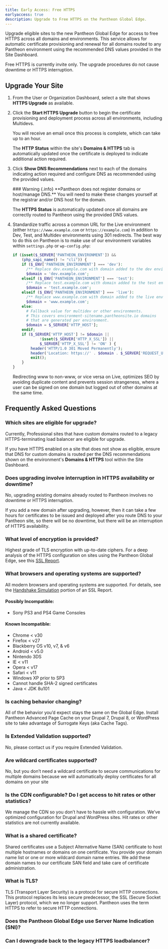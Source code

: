 ```yaml
---
title: Early Access: Free HTTPS
earlyaccess: true
description: Upgrade to Free HTTPS on the Pantheon Global Edge.
---
```

Upgrade eligible sites to the new Pantheon Global Edge for access to free HTTPS across all domains and environments. This service allows for automatic certificate provisioning and renewal for all domains routed to any Pantheon environment using the recommended DNS values provided in the Site Dashboard.

Free HTTPS is currently invite only. The upgrade procedures do not cause downtime or HTTPS interruption.

## Upgrade Your Site
1. From the User or Organization Dashboard, select a site that shows **HTTPS Upgrade** as available.
2. Click the **Start HTTPS Upgrade** button to begin the certificate provisioning and deployment process across all environments, including Multidevs.

    You will receive an email once this process is complete, which can take up to an hour.

    The **HTTP Status** within the site's **Domains & HTTPS** tab is automatically updated once the certificate is deployed to indicate additional action required.

3. Click **Show DNS Recommendations** next to each of the domains indicating action required and configure DNS as recommended using the provided values.

    <div markdown="1" class="alert alert-danger">
    ### Warning {.info}
    **Pantheon does not register domains or host/manage DNS.** You will need to make these changes yourself at the registrar and/or DNS host for the domain.
    </div>

    The **HTTPS Status** is automatically updated once all domains are correctly routed to Pantheon using the provided DNS values.

4. Standardize traffic across a common URL for the Live environment (either `https://www.example.com` or `https://example.com`) in addition to Dev, Test, and Multidev environments using 301 redirects. The best way to do this on Pantheon is to make use of our environment variables within `settings.php` or `wp-config.php`:

    ```php
    if (isset($_SERVER['PANTHEON_ENVIRONMENT']) &&
    	(php_sapi_name() != "cli")) {
        if ($_ENV['PANTHEON_ENVIRONMENT'] === 'dev'):
          /** Replace dev.example.com with domain added to the dev environment */
          $domain = 'dev.example.com';
        elseif ($_ENV['PANTHEON_ENVIRONMENT'] === 'test'):
          /** Replace test.example.com with domain added to the test environment */
          $domain = 'test.example.com';
        elseif ($_ENV['PANTHEON_ENVIRONMENT'] === 'live'):
          /** Replace www.example.com with domain added to the live environment */
          $domain = 'www.example.com';
        else:
          # Fallback value for multidev or other environments.
          # This covers environment-sitename.pantheonsite.io domains
          # that are generated per environment.
          $domain = $_SERVER['HTTP_HOST'];
        endif;
    	if ($_SERVER['HTTP_HOST'] != $domain ||
    			!isset($_SERVER['HTTP_X_SSL']) ||
    			$_SERVER['HTTP_X_SSL'] != 'ON' ) {
    		header('HTTP/1.0 301 Moved Permanently');
    		header('Location: https://' . $domain . $_SERVER['REQUEST_URI']);
    		exit();
    	}
    }
    ```

    Redirecting www to non-www, or vice versa on Live, optimizes SEO by avoiding duplicate content and prevents session strangeness, where a user can be signed on one domain but logged out of other domains at the same time.

## Frequently Asked Questions
### Which sites are eligible for upgrade?
Currently, Professional sites that have custom domains routed to a legacy HTTPS-terminating load balancer are eligible for upgrade.

If you have HTTPS enabled on a site that does not show as eligible, ensure that DNS for custom domains is routed per the DNS recommendations shown on the environment's **Domains & HTTPS** tool within the Site Dashboard.

### Does upgrading involve interruption in HTTPS availability or downtime?
No, upgrading existing domains already routed to Pantheon involves no downtime or HTTPS interruption.

If you add a new domain after upgrading, however, then it can take a few hours for certificates to be issued and deployed after you route DNS to your Pantheon site, so there will be no downtime, but there will be an interruption of HTTPS availability.

### What level of encryption is provided?
Highest grade of TLS encryption with up-to-date ciphers. For a deep analysis of the HTTPS configuration on sites using the Pantheon Global Edge, see this [SSL Report](https://www.ssllabs.com/ssltest/analyze.html?d=pantheon.io).

### What browsers and operating systems are supported?
All modern browsers and operating systems are supported. For details, see the [Handshake Simulation](https://www.ssllabs.com/ssltest/analyze.html?d=pantheon.io) portion of an SSL Report.


#### Possibly Incompatible:

* Sony PS3 and PS4 Game Consoles

#### Known Incompatible:

* Chrome < v30
* Firefox < v27
* Blackberry OS v10, v7, & v6
* Android < v5.0
* Nintendo 3DS
* IE < v11
* Opera < v17
* Safari < v11
* Windows XP prior to SP3
* Cannot handle SHA-2 signed certificates
* Java < JDK 8u101


### Is caching behavior changing?
All of the behavior you’d expect stays the same on the Global Edge. Install Pantheon Advanced Page Cache on your Drupal 7, Drupal 8, or WordPress site to take advantage of Surrogate Keys (aka Cache Tags).

### Is Extended Validation supported?
No, please contact us if you require Extended Validation.

### Are wildcard certificates supported?
No, but you don’t need a wildcard certificate to secure communications for multiple domains because we will automatically deploy certificates for all domains on your site

### Is the CDN configurable? Do I get access to hit rates or other statistics?
We manage the CDN so you don’t have to hassle with configuration. We’ve optimized configuration for Drupal and WordPress sites. Hit rates or other statistics are not currently available.

### What is a shared certificate?
Shared certificates use a Subject Alternative Name (SAN) certificate to host multiple hostnames or domains on one certificate. You provide your domain name list or one or more wildcard domain name entries. We add these domain names to our certificate SAN field and take care of certificate administration.

### What is TLS?
TLS (Transport Layer Security) is a protocol for secure HTTP connections. This protocol replaces its less secure predecessor, the SSL (Secure Socket Layer) protocol, which we no longer support. Pantheon uses the term HTTPS to refer to secure HTTP connections.

### Does the Pantheon Global Edge use Server Name Indication (SNI)?

### Can I downgrade back to the legacy HTTPS loadbalancer?
